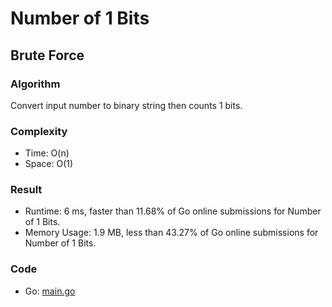 # Number of 1 Bits



## Brute Force



### Algorithm

Convert input number to binary string then counts 1 bits.


### Complexity

- Time: O(n)
- Space: O(1)


### Result

- Runtime: 6 ms, faster than 11.68% of Go online submissions for Number of 1 Bits.
- Memory Usage: 1.9 MB, less than 43.27% of Go online submissions for Number of 1 Bits.


### Code

- Go: [main.go](#maingo)